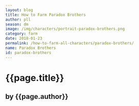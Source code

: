 ```yaml
---
layout: blog
title: How to Farm Paradox Brothers
author: pll
season: dm
image: /img/characters/portrait-paradox-brothers.png
category: farm
date: 2018-01-23
permalink: /how-to-farm-all-characters/paradox-brothers/
name: Paradox Brothers
id: paradox-brothers
---
```


# {{page.title}}
## by {{page.author}}